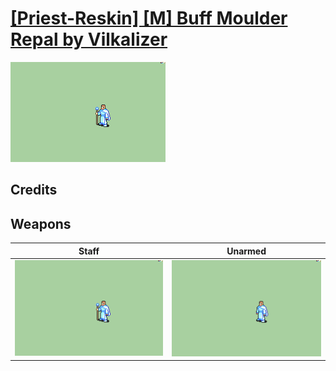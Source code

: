 # [\[Priest-Reskin\] \[M\] Buff Moulder Repal by Vilkalizer](./)
 

<img src="./7.%20Staff/Staff_000.png" alt="[Priest-Reskin] [M] Buff Moulder Repal by Vilkalizer standing" />

## Credits



## Weapons
 

|Staff |Unarmed |
|  :---: | :---: |
| <img alt="Staff animation" src="./7.%20Staff/Staff.gif" /> | <img alt="Unarmed animation" src="./8.%20Unarmed/Unarmed.gif" /> |
